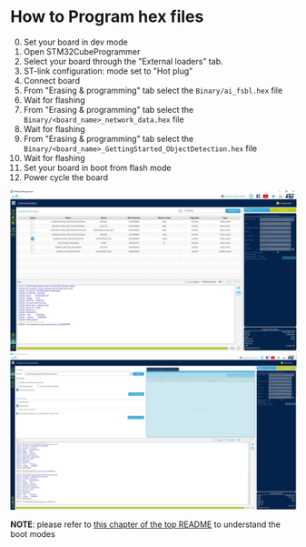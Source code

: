 # How to Program hex files

0. Set your board in dev mode
1. Open STM32CubeProgrammer
2. Select your board through the "External loaders" tab.
3. ST-link configuration: mode set to "Hot plug"
4. Connect board
5. From "Erasing & programming" tab select the `Binary/ai_fsbl.hex` file
6. Wait for flashing
7. From "Erasing & programming" tab select the `Binary/<board_name>_network_data.hex` file
8. Wait for flashing
9. From "Erasing & programming" tab select the `Binary/<board_name>_GettingStarted_ObjectDetection.hex` file
10. Wait for flashing
11. Set your board in boot from flash mode
12. Power cycle the board

![Board Selection](../_htmresc/selectBoard.JPG)
![Flash the Hex file](../_htmresc/flashHex.JPG)

__NOTE__: please refer to [this chapter of the top README](../README.md#boot-modes) to understand the boot modes
